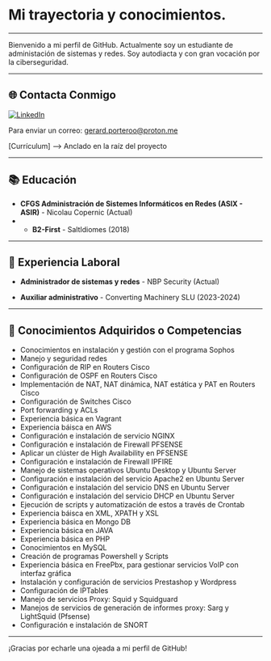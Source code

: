 # Mi trayectoria y conocimientos.



---

Bienvenido a mi perfil de GitHub.
Actualmente soy un estudiante de administación de sistemas y redes. Soy autodiacta y con gran vocación por la ciberseguridad.

---





## 🌐 Contacta Conmigo

[![LinkedIn](https://img.shields.io/badge/-LinkedIn-0077B5?style=flat&logo=LinkedIn&logoColor=white)](https://www.linkedin.com/in/gerardf-portero)

Para enviar un correo: gerard.porteroo@proton.me

[Currículum] --> Anclado en la raíz del proyecto


---

## 📚 Educación
- **CFGS Administración de Sistemes Informáticos en Redes (ASIX - ASIR)** - Nicolau Copernic (Actual)
- - **B2-First** - SaltIdiomes (2018)

---

## 💼 Experiencia Laboral
- **Administrador de sistemas y redes** - NBP Security (Actual)

- **Auxiliar administrativo** - Converting Machinery SLU (2023-2024)

---


## 🔧 Conocimientos Adquiridos o Competencias
- Conocimientos en instalación y gestión con el programa Sophos
- Manejo y seguridad redes
- Configuración de RIP en Routers Cisco
- Configuración de OSPF en Routers Cisco
- Implementación de NAT, NAT dinámica, NAT estática y PAT en Routers Cisco
- Configuración de Switches Cisco
- Port forwarding y ACLs
- Experiencia básica en Vagrant
- Experiencia báisca en AWS
- Configuración e instalación de servicio NGINX
- Configuración e instalación de Firewall PFSENSE
- Aplicar un clúster de High Availability en PFSENSE
- Configuración e instalación de Firewall IPFIRE
- Manejo de sistemas operativos Ubuntu Desktop y Ubuntu Server
- Configuración e instalación del servicio Apache2 en Ubuntu Server
- Configuración e instalación del servicio DNS en Ubuntu Server
- Configuración e instalación del servicio DHCP en Ubuntu Server
- Ejecución de scripts y automatización de estos a través de Crontab
- Experiencia báisca en XML, XPATH y XSL
- Experiencia básica en Mongo DB
- Experiencia básica en JAVA
- Experiencia básica en PHP
- Conocimientos en MySQL
- Creación de programas Powershell y Scripts
- Experiencia básica en FreePbx, para gestionar servicios VoIP con interfaz gráfica
- Instalación y configuración de servicios Prestashop y Wordpress
- Configuración de IPTables
- Manejo de servicios Proxy: Squid y Squidguard
- Manejos de servicios de generación de informes proxy: Sarg y LightSquid (Pfsense)
- Configuración e instalación de SNORT


---

¡Gracias por echarle una ojeada a mi perfil de GitHub! 
